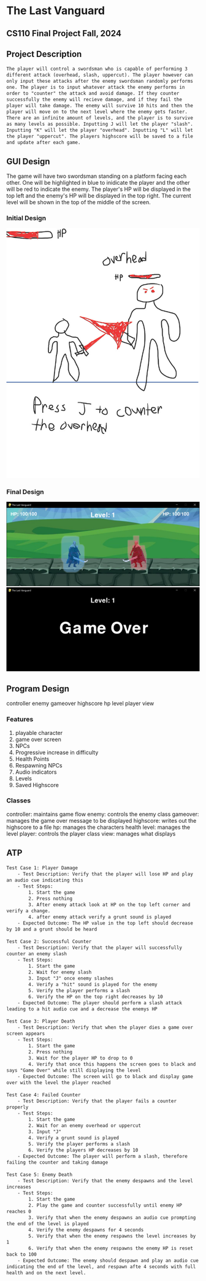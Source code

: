 # The Last Vanguard
## CS110 Final Project  Fall, 2024 


## Project Description
    The player will control a swordsman who is capable of performing 3 different attack (overhead, slash, uppercut). The player however can only input these attacks after the enemy swordsman randomly performs one. The player is to input whatever attack the enemy performs in order to "counter" the attack and avoid damage. If they counter successfully the enemy will recieve damage, and if they fail the player will take damage. The enemy will survive 10 hits and then the player will move on to the next level where the enemy gets faster. There are an infinite amount of levels, and the player is to survive as many levels as possible. Inputting J will let the player "slash". Inputting "K" will let the player "overhead". Inputting "L" will let the player "uppercut". The players highscore will be saved to a file and update after each game. 

## GUI Design
The game will have two swordsman standing on a platform facing each other. One will be highlighted in blue to inidicate the player and the other will be red to indicate the enemy. The player's HP will be displayed in the top left and the enemy's HP will be displayed in the top right. The current level will be shown in the top of the middle of the screen. 
### Initial Design

![initial gui](assets/gui.jpg)

### Final Design

![final gui](assets/finalgui.jpg)
![final gui](assets/finalgui2.jpg)

## Program Design

controller
enemy
gameover
highscore
hp
level
player
view


### Features

1. playable character
2. game over screen
3. NPCs
4. Progressive increase in difficulty
5. Health Points
6. Respawning NPCs
7. Audio indicators
8. Levels
9. Saved Highscore 

### Classes

controller: maintains game flow
enemy: controls the enemy class 
gameover: manages the game over message to be displayed
highscore: writes out the highscore to a file
hp: manages the characters health
level: manages the level
player: controls the player class
view: manages what displays


## ATP

    Test Case 1: Player Damage
        - Test Description: Verify that the player will lose HP and play an audio cue indicating this
        - Test Steps:
            1. Start the game
            2. Press nothing
            3. After enemy attack look at HP on the top left corner and verify a change.
            4. after enemy attack verify a grunt sound is played
        - Expected Outcome: The HP value in the top left should decrease by 10 and a grunt should be heard

    Test Case 2: Successful Counter
        - Test Description: Verify that the player will successfully counter an enemy slash
        - Test Steps:
            1. Start the game
            2. Wait for enemy slash
            3. Input "J" once enemy slashes
            4. Verify a "hit" sound is played for the enemy
            5. Verify the player performs a slash
            6. Verify the HP on the top right decreases by 10
        - Expected Outcome: The player should perform a slash attack leading to a hit audio cue and a decrease the enemys HP

    Test Case 3: Player Death
        - Test Description: Verify that when the player dies a game over screen appears
        - Test Steps:
            1. Start the game
            2. Press nothing 
            3. Wait for the player HP to drop to 0
            4. Verify that once this happens the screen goes to black and says "Game Over" while still displaying the level
        - Expected Outcome: The screen will go to black and display game over with the level the player reached

    Test Case 4: Failed Counter
        - Test Description: Verify that the player fails a counter properly 
        - Test Steps:
            1. Start the game
            2. Wait for an enemy overhead or uppercut
            3. Input "J"
            4. Verify a grunt sound is played
            5. Verify the player performs a slash
            6. Verify the players HP decreases by 10
        - Expected Outcome: The player will perform a slash, therefore failing the counter and taking damage

    Test Case 5: Enemy Death
        - Test Description: Verify that the enemy despawns and the level increases
        - Test Steps:
            1. Start the game
            2. Play the game and counter successfully until enemy HP reaches 0
            3. Verify that when the enemy despawns an audio cue prompting the end of the level is played
            4. Verify the enemy despawns for 4 seconds
            5. Verify that when the enemy respawns the level increases by 1
            6. Verify that when the enemy respawns the enemy HP is reset back to 100
        - Expected Outcome: The enemy should despawn and play an audio cue indicating the end of the level, and respawn afte 4 seconds with full health and on the next level. 